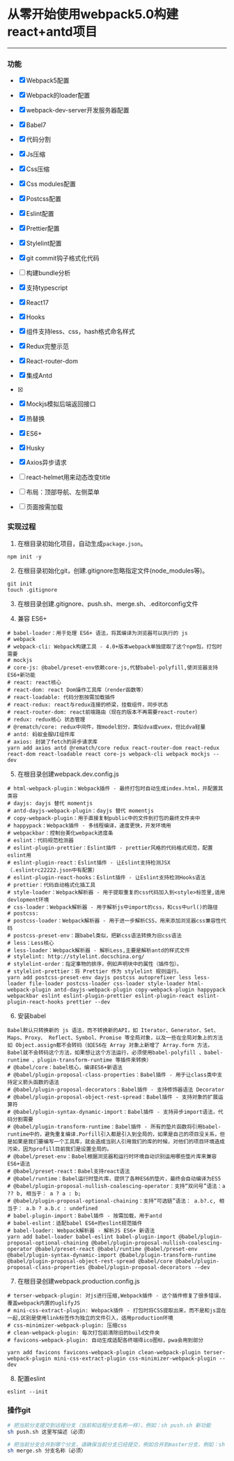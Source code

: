# 从零开始使用webpack5.0构建react+antd项目
***
### 功能
- [x] Webpack5配置
- [x] Webpack的loader配置
- [x] webpack-dev-server开发服务器配置
- [x] Babel7
- [x] 代码分割
- [x] Js压缩
- [x] Css压缩
- [x] Css modules配置
- [x] Postcss配置
- [x] Eslint配置
- [x] Prettier配置
- [x] Stylelint配置
- [x] git commit钩子格式化代码
- [ ] 构建bundle分析
- [x] 支持typescript

- [x] React17
- [x] Hooks
- [x] 组件支持less、css，hash格式命名样式
- [x] Redux完整示范
- [x] React-router-dom
- [x] 集成Antd
- [x] 

- [x] Mockjs模拟后端返回接口
- [x] 热替换
- [x] ES6+
- [x] Husky
- [x] Axios异步请求
- [ ] react-helmet用来动态改变title
- [ ] 布局：顶部导航、左侧菜单
- [ ] 页面按需加载




### 实现过程
1. 在根目录初始化项目，自动生成`package.json`。
```
npm init -y
```
2. 在根目录初始化git，创建.gitignore忽略指定文件(node_modules等)。
```
git init
touch .gitignore
```
3. 在根目录创建.gitignore、push.sh、merge.sh、.editorconfig文件

4. 兼容 ES6+
```
# babel-loader：用于处理 ES6+ 语法，将其编译为浏览器可以执行的 js
# webpack
# webpack-cli: Webpack构建工具 - 4.0+版本webpack单独提取了这个npm包，打包时需要
# mockjs
# core-js: @babel/preset-env依赖core-js,代替babel-polyfill,使浏览器支持ES6+新功能
# react: react核心
# react-dom: react Dom操作工具库（render函数等）
# react-loadable: 代码分割按需加载插件
# react-redux: react与redux连接的桥梁，挂载组件，同步状态
# react-router-dom: react前端路由（现在的版本不再需要react-router）
# redux: redux核心 状态管理
# @rematch/core: redux中间件，按model划分，类似dva或vuex，但比dva轻量
# antd: 蚂蚁金服UI组件库
# axios: 封装了fetch的异步请求库
yarn add axios antd @rematch/core redux react-router-dom react-redux react-dom react-loadable react core-js webpack-cli webpack mockjs --dev
```

5. 在根目录创建webpack.dev.config.js
```
# html-webpack-plugin：Webpack插件 - 最终打包时自动生成index.html，并配置其类容
# dayjs: dayjs 替代 momentjs
# antd-dayjs-webpack-plugin：dayjs 替代 momentjs
# copy-webpack-plugin：用于直接复制public中的文件到打包的最终文件夹中
# happypack：Webpack插件 - 多线程编译，速度更快，开发环境用
# webpackbar：控制台美化webpack进度条
# eslint：代码规范检测器
# eslint-plugin-prettier：Eslint插件 - prettier风格的代码格式规范，配置eslint用
# eslint-plugin-react：Eslint插件 - 让Eslint支持检测JSX（.eslintrc22222.json中有配置）
# eslint-plugin-react-hooks：Eslint插件 - 让Eslint支持检测Hooks语法
# prettier：代码自动格式化插工具
# style-loader：Webpack解析器 - 用于提取重复的css代码加入到<style>标签里,适用devlopment环境
# css-loader：Webpack解析器 - 用于解析js中import的css，和css中url()的路径
# postcss:
# postcss-loader：Webpack解析器 - 用于进一步解析CSS，用来添加浏览器css兼容性代码
# postcss-preset-env：跟babel类似，把新css语法转换为旧css语法
# less：Less核心
# less-loader：Webpack解析器 - 解析Less,主要是解析antd的样式文件
# stylelint: http://stylelint.docschina.org/
# stylelint-order：指定事物的排序，例如声明块中的属性（插件包）。
# stylelint-prettier：将 Prettier 作为 stylelint 规则运行。
yarn add postcss-preset-env dayjs postcss autoprefixer less less-loader file-loader postcss-loader css-loader style-loader html-webpack-plugin antd-dayjs-webpack-plugin copy-webpack-plugin happypack webpackbar eslint eslint-plugin-prettier eslint-plugin-react eslint-plugin-react-hooks prettier --dev

```
6. 安装babel
```
Babel默认只转换新的 js 语法，而不转换新的API，如 Iterator、Generator、Set、Maps、Proxy、 Reflect、Symbol、Promise 等全局对象，以及一些在全局对象上的方法如 Object.assign都不会转码（如ES6在 Array 对象上新增了 Array.form 方法，Babel就不会转码这个方法，如果想让这个方法运行，必须使用babel-polyfill 、babel-runtime 、plugin-transform-runtime 等插件来转换）
# @babel/core：babel核心，编译ES6+新语法
# @babel/plugin-proposal-class-properties：Babel插件 - 用于让class类中支持定义箭头函数的语法
# @babel/plugin-proposal-decorators：Babel插件 - 支持修饰器语法 Decorator
# @babel/plugin-proposal-object-rest-spread：Babel插件 - 支持对象的扩展运算符
# @babel/plugin-syntax-dynamic-import：Babel插件 - 支持异步import语法，代码分割需要
# @babel/plugin-transform-runtime：Babel插件 - 所有的垫片函数将引用babel-runtime中的，避免重复编译.Porfill引入都是引入到全局的，如果是自己的项目没关系，但是如果是我们要编写一个工具库，就会造成当别人引用我们的库的时候，对他们的项目环境造成污染，因为profill目前我们是设置全局的。
# @babel/preset-env：Babel根据浏览器和运行时环境自动识别运用哪些垫片库来兼容ES6+语法
# @babel/preset-react：Babel支持react语法
# @babel/runtime：Babel运行时垫片库，提供了各种ES6的垫片，最终会自动编译为ES5
# @babel/plugin-proposal-nullish-coalescing-operator：支持“双问号”语法：a ?? b, 相当于： a ? a : b;
# @babel/plugin-proposal-optional-chaining：支持“可选链”语法： a.b?.c, 相当于： a.b ? a.b.c : undefined
# babel-plugin-import：Babel插件 - 按需加载，用于antd
# babel-eslint：适配babel ES6+的eslint规范插件
# babel-loader: Webpack解析器 - 解析JS ES6+ 新语法
yarn add babel-loader babel-eslint babel-plugin-import @babel/plugin-proposal-optional-chaining @babel/plugin-proposal-nullish-coalescing-operator @babel/preset-react @babel/runtime @babel/preset-env @babel/plugin-syntax-dynamic-import @babel/plugin-transform-runtime @babel/plugin-proposal-object-rest-spread @babel/core @babel/plugin-proposal-class-properties @babel/plugin-proposal-decorators --dev
```
7. 在根目录创建webpack.production.config.js
```
# terser-webpack-plugin: 对js进行压缩,Webpack插件 - 这个插件修复了很多错误，覆盖webpack内置的uglifyJS
# mini-css-extract-plugin: Webpack插件 - 打包时将CSS提取出来，而不是和js混在一起,区别是使用link标签作为独立的文件引入，适用production环境
# css-minimizer-webpack-plugin: 压缩css
# clean-webpack-plugin: 每次打包前清除旧的build文件夹
# favicons-webpack-plugin: 自动生成适配各终端得ico图标，pwa会用到部分

yarn add favicons favicons-webpack-plugin clean-webpack-plugin terser-webpack-plugin mini-css-extract-plugin css-minimizer-webpack-plugin --dev
```
8. 配置eslint
```
eslint --init
```

### 操作git
```bash
# 把当前分支提交到远程分支（当前和远程分支名称一样），例如：sh push.sh 新功能
sh push.sh 这里写描述（必须）

# 把当前分支合并到哪个分支，请确保当前分支已经提交，例如合并到master分支，例如：sh merge.sh master
sh merge.sh 分支名称（必须）
```
